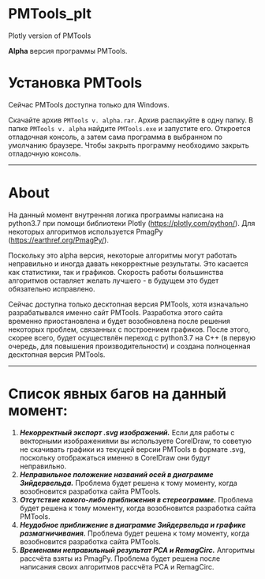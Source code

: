# PMTools_plt
Plotly version of PMTools

**Alpha** версия программы PMTools. 

# Установка PMTools
Сейчас PMTools доступна только для Windows. 

Скачайте архив ```PMTools v. alpha.rar```. Архив распакуйте в одну папку. В папке ```PMTools v. alpha``` найдите ```PMTools.exe``` и запустите его. Откроется отладочная консоль, а затем сама программа в выбранном по умолчанию браузере. Чтобы закрыть программу необходимо закрыть отладочную консоль. 
***
# About
На данный момент внутренняя логика программы написана на python3.7 при помощи библиотеки Plotly (https://plotly.com/python/). Для некоторых алгоритмов используется PmagPy (https://earthref.org/PmagPy/). 

Поскольку это alpha версия, некоторые алгоритмы могут работать неправильно и иногда давать некорректные результаты. Это касается как статистики, так и графиков. Скорость работы большинства алгоритмов оставляет желать лучшего - в будущем это будет обязательно исправлено.

Сейчас доступна только десктопная версия PMTools, хотя изначально разрабатывался именно сайт PMTools. Разработка этого сайта временно приостановлена и будет возобновлена после решения некоторых проблем, связанных с построением графиков. После этого, скорее всего, будет осуществлён переход с python3.7 на C++ (в первую очередь, для повышения производительности) и создана полноценная десктопная версия PMTools.
***
# Список явных багов на данный момент:

1. ___Некорректный экспорт .svg изображений.___ Если для работы с векторными изображениями вы используете CorelDraw, то советую не скачивать графики из текущей версии PMTools в формате .svg, поскольку отображаться именно в CorelDraw они будут неправильно.
2. ___Неправильное положение названий осей в диаграмме Зийдервельда.___ Проблема будет решена к тому моменту, когда возобновится разработка сайта PMTools. 
3. ___Отсутствие какого-либо приближения в стереограмме.___ Проблема будет решена к тому моменту, когда возобновится разработка сайта PMTools. 
4. ___Неудобное приближение в диаграмме Зийдервельда и графике размагничивания.___ Проблема будет решена к тому моменту, когда возобновится разработка сайта PMTools.
5. ___Временами неправильный результат PCA и RemagCirc.___ Алгоритмы рассчёта взяты из PmagPy. Проблема будет решена после написания своих алгоритмов рассчёта PCA и RemagCirc. 
